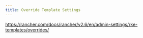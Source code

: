 ```yaml
---
title: Override Template Settings
---
```


https://rancher.com/docs/rancher/v2.6/en/admin-settings/rke-templates/overrides/
